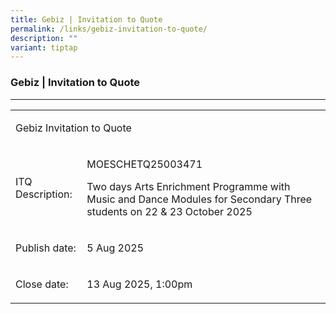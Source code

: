 ```yaml
---
title: Gebiz | Invitation to Quote
permalink: /links/gebiz-invitation-to-quote/
description: ""
variant: tiptap
---
```

<h3>Gebiz | Invitation to Quote</h3>
<hr>
<table style="minWidth: 50px">
<colgroup>
<col>
<col>
</colgroup>
<tbody>
<tr>
<td rowspan="1" colspan="2">
<p>Gebiz Invitation to Quote</p>
</td>
</tr>
<tr>
<td rowspan="1" colspan="1">
<p>ITQ Description:</p>
</td>
<td rowspan="1" colspan="1">
<p>MOESCHETQ25003471</p>
<p>Two days Arts Enrichment Programme with Music and Dance Modules for Secondary
Three students on 22 &amp; 23 October 2025</p>
</td>
</tr>
<tr>
<td rowspan="1" colspan="1">
<p>Publish date:</p>
</td>
<td rowspan="1" colspan="1">
<p>5 Aug 2025</p>
</td>
</tr>
<tr>
<td rowspan="1" colspan="1">
<p>Close date:</p>
</td>
<td rowspan="1" colspan="1">
<p>13 Aug 2025, 1:00pm</p>
</td>
</tr>
</tbody>
</table>
<p></p>
<p></p>